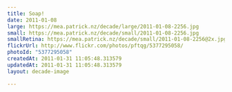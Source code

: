 ```yaml
---
title: Soap!
date: 2011-01-08
large: https://mea.patrick.nz/decade/large/2011-01-08-2256.jpg
small: https://mea.patrick.nz/decade/small/2011-01-08-2256.jpg
smallRetina: https://mea.patrick.nz/decade/small/2011-01-08-2256@2x.jpg
flickrUrl: http://www.flickr.com/photos/pftqg/5377295058/
photoId: "5377295058"
createdAt: 2011-01-31 11:05:48.313579
updatedAt: 2011-01-31 11:05:48.313579
layout: decade-image

---
```


